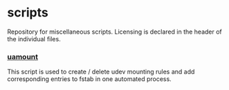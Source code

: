 # scripts

Repository for miscellaneous scripts. Licensing is declared in the header of the individual files.

### [uamount](https://what/to/do)
This script is used to create / delete udev mounting rules and add corresponding entries to fstab in one automated process.
